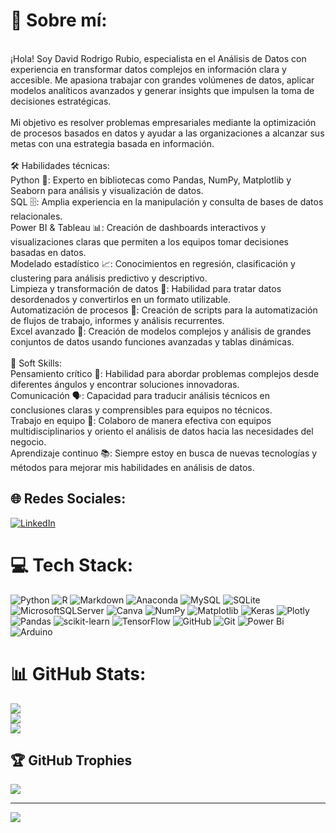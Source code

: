 # 💫 Sobre mí:
<br>¡Hola! Soy David Rodrigo Rubio, especialista en el Análisis de Datos con experiencia en transformar datos complejos en información clara y accesible. Me apasiona trabajar con grandes volúmenes de datos, aplicar modelos analíticos avanzados y generar insights que impulsen la toma de decisiones estratégicas.<br><br>Mi objetivo es resolver problemas empresariales mediante la optimización de procesos basados en datos y ayudar a las organizaciones a alcanzar sus metas con una estrategia basada en información.<br><br>🛠️ Habilidades técnicas:<br>Python 🐍: Experto en bibliotecas como Pandas, NumPy, Matplotlib y Seaborn para análisis y visualización de datos.<br>SQL 🗄️: Amplia experiencia en la manipulación y consulta de bases de datos relacionales.<br>Power BI & Tableau 📊: Creación de dashboards interactivos y visualizaciones claras que permiten a los equipos tomar decisiones basadas en datos.<br>Modelado estadístico 📈: Conocimientos en regresión, clasificación y clustering para análisis predictivo y descriptivo.<br>Limpieza y transformación de datos 🧹: Habilidad para tratar datos desordenados y convertirlos en un formato utilizable.<br>Automatización de procesos 🤖: Creación de scripts para la automatización de flujos de trabajo, informes y análisis recurrentes.<br>Excel avanzado 📑: Creación de modelos complejos y análisis de grandes conjuntos de datos usando funciones avanzadas y tablas dinámicas.<br><br>🌟 Soft Skills:<br>Pensamiento crítico 🤔: Habilidad para abordar problemas complejos desde diferentes ángulos y encontrar soluciones innovadoras.<br>Comunicación 🗣️: Capacidad para traducir análisis técnicos en conclusiones claras y comprensibles para equipos no técnicos.<br>Trabajo en equipo 🤝: Colaboro de manera efectiva con equipos multidisciplinarios y oriento el análisis de datos hacia las necesidades del negocio.<br>Aprendizaje continuo 📚: Siempre estoy en busca de nuevas tecnologías y métodos para mejorar mis habilidades en análisis de datos.


## 🌐 Redes Sociales:
[![LinkedIn](https://img.shields.io/badge/LinkedIn-%230077B5.svg?logo=linkedin&logoColor=white)](https://linkedin.com/in/https://www.linkedin.com/in/david-rodrigo-rubio-7b058130/) 

# 💻 Tech Stack:
![Python](https://img.shields.io/badge/python-3670A0?style=plastic&logo=python&logoColor=ffdd54) ![R](https://img.shields.io/badge/r-%23276DC3.svg?style=plastic&logo=r&logoColor=white) ![Markdown](https://img.shields.io/badge/markdown-%23000000.svg?style=plastic&logo=markdown&logoColor=white) ![Anaconda](https://img.shields.io/badge/Anaconda-%2344A833.svg?style=plastic&logo=anaconda&logoColor=white) ![MySQL](https://img.shields.io/badge/mysql-4479A1.svg?style=plastic&logo=mysql&logoColor=white) ![SQLite](https://img.shields.io/badge/sqlite-%2307405e.svg?style=plastic&logo=sqlite&logoColor=white) ![MicrosoftSQLServer](https://img.shields.io/badge/Microsoft%20SQL%20Server-CC2927?style=plastic&logo=microsoft%20sql%20server&logoColor=white) ![Canva](https://img.shields.io/badge/Canva-%2300C4CC.svg?style=plastic&logo=Canva&logoColor=white) ![NumPy](https://img.shields.io/badge/numpy-%23013243.svg?style=plastic&logo=numpy&logoColor=white) ![Matplotlib](https://img.shields.io/badge/Matplotlib-%23ffffff.svg?style=plastic&logo=Matplotlib&logoColor=black) ![Keras](https://img.shields.io/badge/Keras-%23D00000.svg?style=plastic&logo=Keras&logoColor=white) ![Plotly](https://img.shields.io/badge/Plotly-%233F4F75.svg?style=plastic&logo=plotly&logoColor=white) ![Pandas](https://img.shields.io/badge/pandas-%23150458.svg?style=plastic&logo=pandas&logoColor=white) ![scikit-learn](https://img.shields.io/badge/scikit--learn-%23F7931E.svg?style=plastic&logo=scikit-learn&logoColor=white) ![TensorFlow](https://img.shields.io/badge/TensorFlow-%23FF6F00.svg?style=plastic&logo=TensorFlow&logoColor=white) ![GitHub](https://img.shields.io/badge/github-%23121011.svg?style=plastic&logo=github&logoColor=white) ![Git](https://img.shields.io/badge/git-%23F05033.svg?style=plastic&logo=git&logoColor=white) ![Power Bi](https://img.shields.io/badge/power_bi-F2C811?style=plastic&logo=powerbi&logoColor=black) ![Arduino](https://img.shields.io/badge/-Arduino-00979D?style=plastic&logo=Arduino&logoColor=white)
# 📊 GitHub Stats:
![](https://github-readme-stats.vercel.app/api?username=DavidRR03&theme=highcontrast&hide_border=false&include_all_commits=true&count_private=true)<br/>
![](https://github-readme-streak-stats.herokuapp.com/?user=DavidRR03&theme=highcontrast&hide_border=false)<br/>
![](https://github-readme-stats.vercel.app/api/top-langs/?username=DavidRR03&theme=highcontrast&hide_border=false&include_all_commits=true&count_private=true&layout=compact)

## 🏆 GitHub Trophies
![](https://github-profile-trophy.vercel.app/?username=DavidRR03&theme=highcontrast&no-frame=false&no-bg=false&margin-w=4)

---
[![](https://visitcount.itsvg.in/api?id=DavidRR03&icon=5&color=3)](https://visitcount.itsvg.in)

<!-- Proudly created with GPRM ( https://gprm.itsvg.in ) -->
